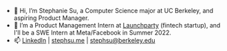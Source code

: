 - 👋 Hi, I’m Stephanie Su, a Computer Science major at UC Berkeley, and aspiring Product Manager.
- 💼 I’m a Product Management Intern at [Launchparty](https://launchparty.vc) (fintech startup), and I'll be a SWE Intern at Meta/Facebook in Summer 2022.
- 📫 [LinkedIn](https://www.linkedin.com/in/steph-su/) | [stephsu.me](http://stephsu.me) | [stephsu@berkeley.edu](mailto:stephsu@berkeley.edu)

<!---
stephaniefenhua/stephaniefenhua is a ✨ special ✨ repository because its `README.md` (this file) appears on your GitHub profile.
You can click the Preview link to take a look at your changes.
--->
